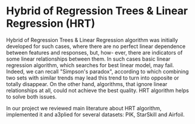 # Hybrid of Regression Trees & Linear Regression (HRT)

Hybrid of Regression Trees & Linear Regression algorithm was initially developed for such
cases, where there are no perfect linear dependence between features and responses, but, how-
ever, there are indicators of some linear relationships between them. In such cases basic linear
regression algorithm, which searches for best linear model, may fail. Indeed, we can recall
"Simpson's paradox", according to which combining two sets with similar trends may lead this
trend to turn into opposite or totally disappear. On the other hand, algorithms, that ignore
linear relationships at all, could not achieve the best quality. HRT algorithm helps to solve
both issues.

In our project we reviewed main literature about HRT algorithm, implemented it and aЗplied for several datasets: PIK, StarSkill and Airfoil.
